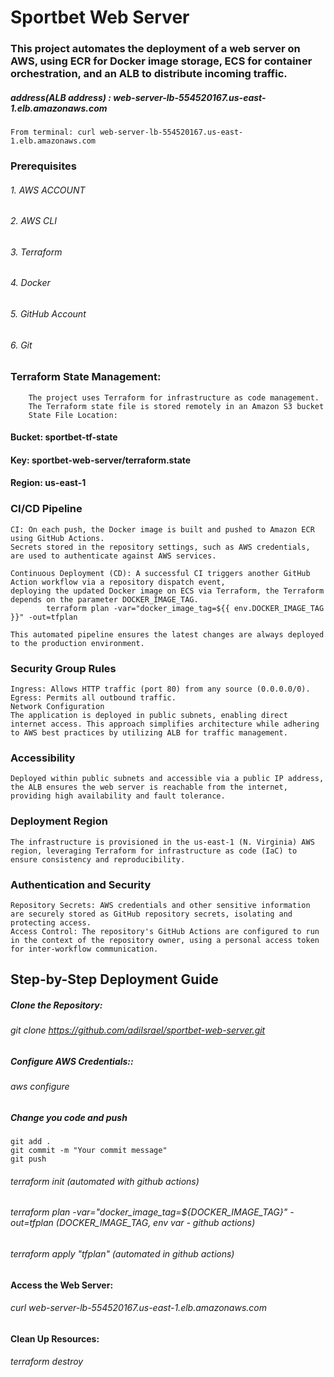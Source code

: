 # Sportbet Web Server 
### This project automates the deployment of a web server on AWS, using ECR for Docker image storage, ECS for container orchestration, and an ALB to distribute incoming traffic.
##### address(ALB address) : web-server-lb-554520167.us-east-1.elb.amazonaws.com

    From terminal: curl web-server-lb-554520167.us-east-1.elb.amazonaws.com 

### Prerequisites
###### 1. AWS ACCOUNT
###### 2. AWS CLI
###### 3. Terraform
###### 4. Docker
###### 5. GitHub Account
###### 6. Git



 ### Terraform State Management:
        The project uses Terraform for infrastructure as code management. 
        The Terraform state file is stored remotely in an Amazon S3 bucket
        State File Location:

#### Bucket: sportbet-tf-state
#### Key: sportbet-web-server/terraform.state
#### Region: us-east-1


### CI/CD Pipeline

    CI: On each push, the Docker image is built and pushed to Amazon ECR using GitHub Actions.
    Secrets stored in the repository settings, such as AWS credentials, are used to authenticate against AWS services.

    Continuous Deployment (CD): A successful CI triggers another GitHub Action workflow via a repository dispatch event, 
    deploying the updated Docker image on ECS via Terraform, the Terraform depends on the parameter DOCKER_IMAGE_TAG. 
            terraform plan -var="docker_image_tag=${{ env.DOCKER_IMAGE_TAG }}" -out=tfplan

    This automated pipeline ensures the latest changes are always deployed to the production environment.


### Security Group Rules

    Ingress: Allows HTTP traffic (port 80) from any source (0.0.0.0/0).
    Egress: Permits all outbound traffic.
    Network Configuration
    The application is deployed in public subnets, enabling direct internet access. This approach simplifies architecture while adhering to AWS best practices by utilizing ALB for traffic management.

### Accessibility
    Deployed within public subnets and accessible via a public IP address, the ALB ensures the web server is reachable from the internet, providing high availability and fault tolerance.

### Deployment Region
    The infrastructure is provisioned in the us-east-1 (N. Virginia) AWS region, leveraging Terraform for infrastructure as code (IaC) to ensure consistency and reproducibility.

### Authentication and Security
    Repository Secrets: AWS credentials and other sensitive information are securely stored as GitHub repository secrets, isolating and protecting access.
    Access Control: The repository's GitHub Actions are configured to run in the context of the repository owner, using a personal access token for inter-workflow communication.

## Step-by-Step Deployment Guide

##### Clone the Repository:
###### git clone https://github.com/adiIsrael/sportbet-web-server.git

##### Configure AWS Credentials::
###### aws configure

##### Change you code  and push
    git add .
    git commit -m "Your commit message"
    git push 

###### terraform init (automated with github actions)

###### terraform plan -var="docker_image_tag=${DOCKER_IMAGE_TAG}" -out=tfplan (DOCKER_IMAGE_TAG, env var - github actions)

###### terraform apply "tfplan" (automated in github actions)

#### Access the Web Server: 

###### curl web-server-lb-554520167.us-east-1.elb.amazonaws.com

#### Clean Up Resources:

###### terraform destroy


